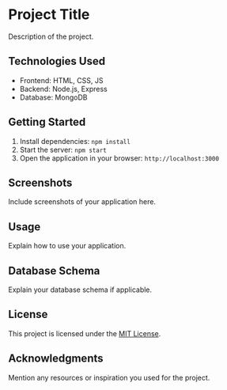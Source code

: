 # Project Title

Description of the project.

## Technologies Used

- Frontend: HTML, CSS, JS
- Backend: Node.js, Express
- Database: MongoDB

## Getting Started

1. Install dependencies: `npm install`
2. Start the server: `npm start`
3. Open the application in your browser: `http://localhost:3000`

## Screenshots

Include screenshots of your application here.

## Usage

Explain how to use your application.

## Database Schema

Explain your database schema if applicable.

## License

This project is licensed under the [MIT License](LICENSE).

## Acknowledgments

Mention any resources or inspiration you used for the project.
